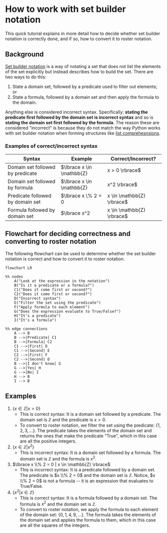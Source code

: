 # How to work with set builder notation

This quick tutorial explains in more detail how to decide whether set builder notation is correctly done, and if so, how to convert it to roster notation. 

## Background

[Set builder notation](https://publish.obsidian.md/discretecs/Sets+and+Functions/Set-builder+notation) is a way of notating a set that does not list the elements of the set explicitly but instead describes how to build the set. There are two ways to do this: 

1. State a domain set, followed by a predicate used to filter out elements; or 
2. State a formula, followed by a domain set and then apply the formula to the domain. 

Anything else is considered incorrect syntax. Specifically: **stating the predicate first followed by the domain set is incorrect syntax** and so is **stating the domain set first followed by the formula**. The reason these are considered "incorrect" is because they do not match the way Python works with set builder notation when forming structures like [list comprehesnsions](https://www.w3schools.com/python/python_lists_comprehension.asp).

### Examples of correct/incorrect syntax

| Syntax | Example | Correct/Incorrect? |
|--------|---------|--------------------|
| Domain set followed by predicate | $\lbrace x \in \mathbb{Z} | x > 0 \rbrace$ | **Correct** |
| Domain set followed by formula | $\lbrace x \in \mathbb{Z} | x^2 \rbrace$ | **Incorrect** |
| Predicate followed by domain set | $\lbrace x \\% 2 = 0 | x \in \mathbb{Z} \rbrace$ | Incorrect |
| Formula followed by domain set | $\lbrace x^2 | x \in \mathbb{Z} \rbrace$ | **Correct** |

## Flowchart for deciding correctness and converting to roster notation

The following flowchart can be used to determine whether the set builder notation is correct and how to convert it to roster notation. 

```mermaid
flowchart LR

%% nodes
    A("Look at the expression in the notation") 
    B("Is it a predicate or a formula?")
    C1("Does it come first or second?")
    C2("Does it come first or second?")
    D("Incorrect syntax")
    E("Filter the set using the predicate")
    F("Apply formula to each element")
    G("Does the expression evaluate to True/False?")
    H("It's a predicate")
    I("It's a formula")

%% edge connections
    A --> B
    B -->|Predicate| C1
    B -->|Formula| C2
    C1 -->|First| D
    C1 -->|Second| E
    C2 -->|First| F
    C2 -->|Second| D
    B -->|I don't know| G
    G -->|Yes| H
    G -->|No| I
    H --> B
    I --> B
```

## Examples 

1. $\lbrace x \in \mathbb{Z} | x > 0 \rbrace$ 
   - This is correct syntax: It is a domain set followed by a predicate. The domain set is $\mathbb{Z}$ and the predicate is $x > 0$. 
   - To convert to roster notation, we filter the set using the predicate: $\lbrace 1, 2, 3, \ldots \rbrace$. The predicate takes the elements of the domain set and returns the ones that make the predicate "True", which in this case are all the positive integers.
2. $\lbrace x \in \mathbb{Z} | x^2 \rbrace$
   - This is incorrect syntax: It is a domain set followed by a formula. The domain set is $\mathbb{Z}$ and the formula is $x^2$. 
3. $\lbrace x \\% 2 = 0 | x \in \mathbb{Z} \rbrace$
   - This is incorrect syntax: It is a predicate followed by a domain set. The predicate is $x \\% 2 = 0$ and the domain set is $\mathbb{Z}$. Notice, $x \\% 2 = 0$ is not a formula -- it is an expression that evaluates to True/False.
4. $\lbrace x^2 | x \in \mathbb{Z} \rbrace$
   - This is correct syntax: It is a formula followed by a domain set. The formula is $x^2$ and the domain set is $\mathbb{Z}$. 
   - To convert to roster notation, we apply the formula to each element of the domain set: $\lbrace 0, 1, 4, 9, \ldots \rbrace$. The formula takes the elements of the domain set and applies the formula to them, which in this case are all the squares of the integers.
